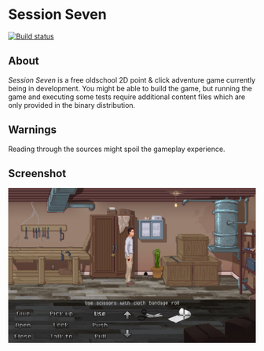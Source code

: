 # Session Seven

[![Build status](https://ci.appveyor.com/api/projects/status/ak4dcx226s1ctt59?svg=true)](https://ci.appveyor.com/project/advdotnet/session-seven)

## About
*Session Seven* is a free oldschool 2D point & click adventure game currently being in development. You might be able to build the game, but running the game and executing some tests require additional content files which are only provided in the binary distribution.

## Warnings
Reading through the sources might spoil the gameplay experience.

## Screenshot

![sample game](https://raw.githubusercontent.com/advdotnet/Session-Seven/master/screenshot.png)



